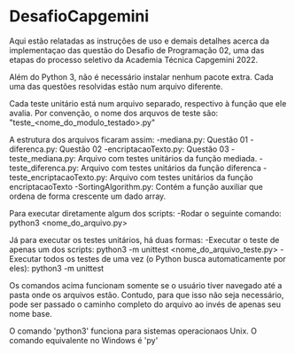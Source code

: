 # DesafioCapgemini
Aqui estão relatadas as instruções de uso e demais detalhes acerca da implementaçao das questão do Desafio de Programação 02, uma das etapas do processo seletivo da Academia Técnica Capgemini 2022.

Além do Python 3, não é necessário instalar nenhum pacote extra.
Cada uma das questões resolvidas estão num arquivo diferente.

Cada teste unitário está num arquivo separado, respectivo à função que ele avalia.
Por convenção, o nome dos arquvos de teste são:
    "teste_<nome_do_modulo_testado>.py"

A estrutura dos arquivos ficaram assim:
  -mediana.py: Questão 01
  -diferenca.py: Questão 02
  -encriptacaoTexto.py: Questão 03
  -teste_mediana.py: Arquivo com testes unitários da função mediada.
  -teste_diferenca.py: Arquivo com testes unitários da função diferenca
  -teste_encriptacaoTexto.py: Arquivo com testes unitários da função encriptacaoTexto
  -SortingAlgorithm.py: Contém a função auxiliar que ordena de forma crescente um dado array.


Para executar diretamente algum dos scripts:
    -Rodar o seguinte comando:
        python3 <nome_do_arquivo.py>

Já para executar os testes unitários, há duas formas:
    -Executar o teste de apenas um dos scripts:
        python3 -m unittest <nome_do_arquivo_teste.py>
    -Executar todos os testes de uma vez (o Python busca automaticamente por eles):
        python3 -m unittest

Os comandos acima funcionam somente se o usuário tiver navegado até a pasta onde os arquivos estão.
Contudo, para que isso não seja necessário, pode ser passado o caminho completo do arquivo ao invés de apenas seu nome base.

O comando 'python3' funciona para sistemas operacionaos Unix.
O comando equivalente no Windows é 'py'

 
